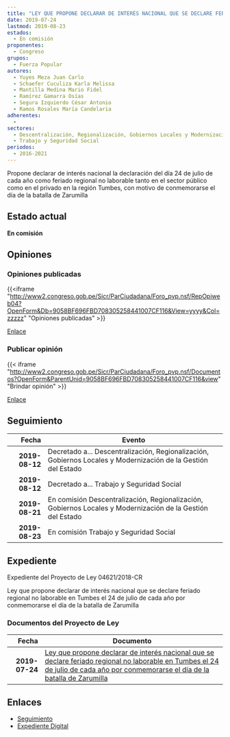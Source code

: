```yaml
---
title: "LEY QUE PROPONE DECLARAR DE INTERÉS NACIONAL QUE SE DECLARE FERIADO REGIONAL NO LABORABLE EN TUMBES EL 24 DE JULIO DE CADA AÑO POR CONMEMORARSE EL DÍA DE LA BATALLA DE ZARUMILLA"
date: 2019-07-24
lastmod: 2019-08-23
estados: 
  - En comisión
proponentes: 
  - Congreso
grupos: 
  - Fuerza Popular
autores: 
  - Yuyes Meza Juan Carlo
  - Schaefer Cuculiza Karla Melissa
  - Mantilla Medina Mario Fidel
  - Ramírez Gamarra Osías
  - Segura Izquierdo César Antonio
  - Ramos Rosales María Candelaria
adherentes: 
  - 
sectores: 
  - Descentralización, Regionalización, Gobiernos Locales y Modernización de la Gestión del Estado
  - Trabajo y Seguridad Social
periodos: 
  - 2016-2021
---
```


Propone declarar de interés nacional la declaración del día 24 de julio de cada año como feriado regional no laborable tanto en el sector público como en el privado en la región Tumbes, con motivo de conmemorarse el día de la batalla de Zarumilla


## Estado actual

**En comisión**

## Opiniones

### Opiniones publicadas

{{<iframe "http://www2.congreso.gob.pe/Sicr/ParCiudadana/Foro_pvp.nsf/RepOpiweb04?OpenForm&Db=9058BF696FBD708305258441007CF116&View=yyyy&Col=zzzzz" "Opiniones publicadas" >}}

[Enlace](http://www2.congreso.gob.pe/Sicr/ParCiudadana/Foro_pvp.nsf/RepOpiweb04?OpenForm&Db=9058BF696FBD708305258441007CF116&View=yyyy&Col=zzzzz)
### Publicar opinión

{{< iframe "http://www2.congreso.gob.pe/Sicr/ParCiudadana/Foro_pvp.nsf/Documentos?OpenForm&ParentUnid=9058BF696FBD708305258441007CF116&view" "Brindar opinión" >}}

[Enlace](http://www2.congreso.gob.pe/Sicr/ParCiudadana/Foro_pvp.nsf/Documentos?OpenForm&ParentUnid=9058BF696FBD708305258441007CF116&view)

## Seguimiento

| Fecha | Evento |
|------:|--------|
| **2019-08-12** | Decretado a... Descentralización, Regionalización, Gobiernos Locales y Modernización de la Gestión del Estado|
| **2019-08-12** | Decretado a... Trabajo y Seguridad Social|
| **2019-08-21** | En comisión Descentralización, Regionalización, Gobiernos Locales y Modernización de la Gestión del Estado|
| **2019-08-23** | En comisión Trabajo y Seguridad Social|


## Expediente

Expediente del Proyecto de Ley 04621/2018-CR

Ley que propone declarar de interés nacional que se declare feriado regional no laborable en Tumbes el 24 de julio de cada año por conmemorarse el día de la batalla de Zarumilla


### Documentos del Proyecto de Ley

| Fecha | Documento |
|------:|--------|
| **2019-07-24** | [Ley que propone declarar de interés nacional que se declare feriado regional no laborable en Tumbes el 24 de julio de cada año por conmemorarse el día de la batalla de Zarumilla](http://www.leyes.congreso.gob.pe/Documentos/2016_2021/Proyectos_de_Ley_y_de_Resoluciones_Legislativas/PL0462120190724..pdf) |

## Enlaces 

- [Seguimiento](http://www2.congreso.gob.pe/Sicr/TraDocEstProc/CLProLey2016.nsf/f7fff46988ca05b1052578e100829cc7/6cf6b00e423a38ae0525844200036039?OpenDocument)
- [Expediente Digital](http://www2.congreso.gob.pe/Sicr/TraDocEstProc/CLProLey2016.nsf/f7fff46988ca05b1052578e100829cc7/6cf6b00e423a38ae0525844200036039?OpenDocument&Click=05257FB7005EB655.eb71d0cf91d8294e05256cdf006b5706/$Body/0.1C6C)
